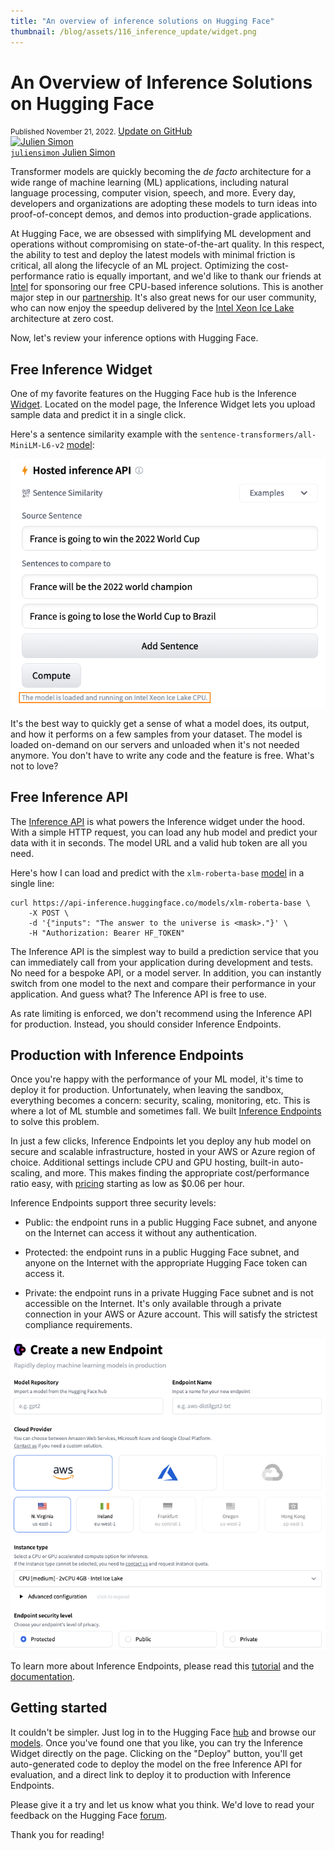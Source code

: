 ```yaml
---
title: "An overview of inference solutions on Hugging Face"
thumbnail: /blog/assets/116_inference_update/widget.png
---
```


<h1>An Overview of Inference Solutions on Hugging Face</h1>

<div class="blog-metadata">
    <small>Published November 21, 2022.</small>
    <a target="_blank" class="btn no-underline text-sm mb-5 font-sans" href="https://github.com/huggingface/blog/blob/main/inference-update.md">
        Update on GitHub
    </a>
</div>

<div class="author-card">
        <a href="https://twitter.com/julsimon">
        <img class="avatar avatar-user" src="https://aeiljuispo.cloudimg.io/v7/https://s3.amazonaws.com/moonup/production/uploads/1633343465505-noauth.jpeg?w=128&h=128&f=face" title="Julien Simon">
        <div class="bfc">
            <code>juliensimon</code>
            <span class=fullname">Julien Simon</span>
        </div>
    </a>
</div>


Transformer models are quickly becoming the *de facto* architecture for a wide range of machine learning (ML) applications, including natural language processing, computer vision, speech, and more. Every day, developers and organizations are adopting these models to turn ideas into proof-of-concept demos, and demos into production-grade applications. 

At Hugging Face, we are obsessed with simplifying ML development and operations without compromising on state-of-the-art quality. In this respect, the ability to test and deploy the latest models with minimal friction is critical, all along the lifecycle of an ML project. Optimizing the cost-performance ratio is equally important, and we'd like to thank our friends at [Intel](https://huggingface.co/intel) for sponsoring our free CPU-based inference solutions. This is another major step in our [partnership](https://huggingface.co/blog/intel). It's also great news for our user community, who can now enjoy the speedup delivered by the [Intel Xeon Ice Lake](https://www.intel.com/content/www/us/en/products/docs/processors/xeon/3rd-gen-xeon-scalable-processors-brief.html) architecture at zero cost.

Now, let's review your inference options with Hugging Face.

## Free Inference Widget

One of my favorite features on the Hugging Face hub is the Inference [Widget](https://huggingface.co/docs/hub/models-widgets). Located on the model page, the Inference Widget lets you upload sample data and predict it in a single click. 

Here's a sentence similarity example with the `sentence-transformers/all-MiniLM-L6-v2` [model](https://huggingface.co/sentence-transformers/all-MiniLM-L6-v2):

<kbd>
  <img src="assets/116_inference_update/widget.png">
</kbd>

It's the best way to quickly get a sense of what a model does, its output, and how it performs on a few samples from your dataset. The model is loaded on-demand on our servers and unloaded when it's not needed anymore. You don't have to write any code and the feature is free. What's not to love?
 
## Free Inference API

The [Inference API](https://huggingface.co/docs/api-inference/) is what powers the Inference widget under the hood. With a simple HTTP request, you can load any hub model and predict your data with it in seconds. The model URL and a valid hub token are all you need.

Here's how I can load and predict with the `xlm-roberta-base` [model](https://huggingface.co/xlm-roberta-base) in a single line:

```
curl https://api-inference.huggingface.co/models/xlm-roberta-base \
	-X POST \
	-d '{"inputs": "The answer to the universe is <mask>."}' \
	-H "Authorization: Bearer HF_TOKEN"
```

The Inference API is the simplest way to build a prediction service that you can immediately call from your application during development and tests. No need for a bespoke API, or a model server. In addition, you can instantly switch from one model to the next and compare their performance in your application. And guess what? The Inference API is free to use. 

As rate limiting is enforced, we don't recommend using the Inference API for production. Instead, you should consider Inference Endpoints.

## Production with Inference Endpoints

Once you're happy with the performance of your ML model, it's time to deploy it for production. Unfortunately, when leaving the sandbox, everything becomes a concern: security, scaling, monitoring, etc. This is where a lot of ML stumble and sometimes fall.
We built [Inference Endpoints](https://huggingface.co/inference-endpoints) to solve this problem.

In just a few clicks, Inference Endpoints let you deploy any hub model on secure and scalable infrastructure, hosted in your AWS or Azure region of choice. Additional settings include CPU and GPU hosting, built-in auto-scaling, and more. This makes finding the appropriate cost/performance ratio easy, with [pricing](https://huggingface.co/pricing#endpoints) starting as low as $0.06 per hour.

Inference Endpoints support three security levels:

* Public: the endpoint runs in a public Hugging Face subnet, and anyone on the Internet can access it without any authentication.

* Protected: the endpoint runs in a public Hugging Face subnet, and anyone on the Internet with the appropriate Hugging Face token can access it.

* Private: the endpoint runs in a private Hugging Face subnet and is not accessible on the Internet. It's only available through a private connection in your AWS or Azure account. This will satisfy the strictest compliance requirements.

<kbd>
  <img src="assets/116_inference_update/endpoints.png">
</kbd>

To learn more about Inference Endpoints, please read this [tutorial](https://huggingface.co/blog/inference-endpoints) and the [documentation](https://huggingface.co/docs/inference-endpoints/).

## Getting started

It couldn't be simpler. Just log in to the Hugging Face [hub](https://huggingface.co/) and browse our [models](https://huggingface.co/models). Once you've found one that you like, you can try the Inference Widget directly on the page. Clicking on the "Deploy" button, you'll get auto-generated code to deploy the model on the free Inference API for evaluation, and a direct link to deploy it to production with Inference Endpoints.

Please give it a try and let us know what you think. We'd love to read your feedback on the Hugging Face [forum](https://discuss.huggingface.co/).

Thank you for reading!




